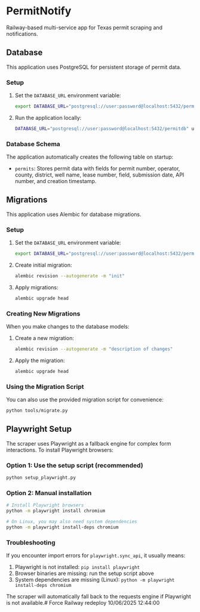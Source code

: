 # PermitNotify

Railway-based multi-service app for Texas permit scraping and notifications.

## Database

This application uses PostgreSQL for persistent storage of permit data.

### Setup

1. Set the `DATABASE_URL` environment variable:
   ```bash
   export DATABASE_URL="postgresql://user:password@localhost:5432/permitdb"
   ```

2. Run the application locally:
   ```bash
   DATABASE_URL="postgresql://user:password@localhost:5432/permitdb" uvicorn app.main:app --host 127.0.0.1 --port 5000
   ```

### Database Schema

The application automatically creates the following table on startup:

- `permits`: Stores permit data with fields for permit number, operator, county, district, well name, lease number, field, submission date, API number, and creation timestamp.

## Migrations

This application uses Alembic for database migrations.

### Setup

1. Set the `DATABASE_URL` environment variable:
   ```bash
   export DATABASE_URL="postgresql://user:password@localhost:5432/permitdb"
   ```

2. Create initial migration:
   ```bash
   alembic revision --autogenerate -m "init"
   ```

3. Apply migrations:
   ```bash
   alembic upgrade head
   ```

### Creating New Migrations

When you make changes to the database models:

1. Create a new migration:
   ```bash
   alembic revision --autogenerate -m "description of changes"
   ```

2. Apply the migration:
   ```bash
   alembic upgrade head
   ```

### Using the Migration Script

You can also use the provided migration script for convenience:

```bash
python tools/migrate.py
```

## Playwright Setup

The scraper uses Playwright as a fallback engine for complex form interactions. To install Playwright browsers:

### Option 1: Use the setup script (recommended)
```bash
python setup_playwright.py
```

### Option 2: Manual installation
```bash
# Install Playwright browsers
python -m playwright install chromium

# On Linux, you may also need system dependencies
python -m playwright install-deps chromium
```

### Troubleshooting

If you encounter import errors for `playwright.sync_api`, it usually means:
1. Playwright is not installed: `pip install playwright`
2. Browser binaries are missing: run the setup script above
3. System dependencies are missing (Linux): `python -m playwright install-deps chromium`

The scraper will automatically fall back to the requests engine if Playwright is not available.#   F o r c e   R a i l w a y   r e d e p l o y   1 0 / 0 6 / 2 0 2 5   1 2 : 4 4 : 0 0  
 